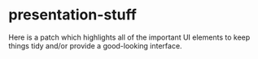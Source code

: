 # presentation-stuff
 Here is a patch which highlights all of the important UI elements to keep things tidy and/or provide a good-looking interface.

